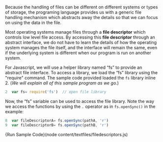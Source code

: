 Because the handling of files can be different on different systems or types of storage, the programing language provides us with a generic file handling mechanism which abstracts away the details so that we can focus on using the data in the file. 

Most operating systems manage files through a **file descriptor** which controls low level file access. By accessing this **file descriptor** through an abstract interface, we do not have to learn the details of how the operating system manages the file itself, and the interface will remain the same, even if the underlying system is different when our program is run on another system.

For Javascript, we will use a helper library named “fs” to provide an abstract file interface. To access a library, we load the “fs” library using the "require" command. The sample code provided loaded the `fs` library inline 2. (*We will explain all of this sample program as we go.*) 

```javascript
2  var fs= require('fs')  // open file library
```

Now, the “fs” variable can be used to access the file library. Note the way we access the functions by using the `.` operator as in `fs.openSync()` in the example:

```javascript
8  var fileDescriptorA= fs.openSync(pathA, 'r') 
9  var fileDescriptorB= fs.openSync(pathB, 'r')
```

{Run Sample Code}(node content/textfiles/filedescriptors.js)